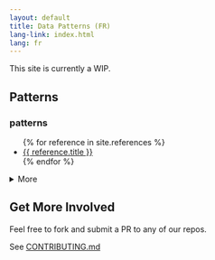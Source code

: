 ```yaml
---
layout: default
title: Data Patterns (FR)
lang-link: index.html
lang: fr
---
```


This site is currently a WIP.

## Patterns

<section class="panel panel-default">
    <div class="panel-heading">
        <h3 class="panel-title" id="patterns">patterns</h3>
    </div>
    <div class="panel-body">
        <ul class="colcount-md-3">
            {% for reference in site.references %}
            <li><a href="{{ reference.url | relative_url }}">{{ reference.title }}</a></li>
            {% endfor %}
        </ul>
        <details>
            <summary>More</summary>
            <ul class="colcount-md-2">
                {% for link in site.data.referenceLinks.links %}
                <li><a href="{{ link.url | relative_url }}">{{ link.name }}</a></li>
                {% endfor %}
            </ul>
        </details>
    </div>
</section>

## Get More Involved

Feel free to fork and submit a PR to any of our repos.

See [CONTRIBUTING.md](https://github.com/esdc-devcop/esdc-devcop.github.io/blob/master/CONTRIBUTING.md)
